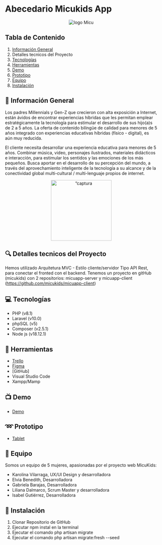 # Abecedario Micukids App
<p align="center"><img alt="logo Micu" src="https://user-images.githubusercontent.com/116796010/227530138-e7495657-2221-4971-9c2c-0784ad0814ab.png"></p>

## Tabla de Contenido

1. [Información General](#información-general)
2. Detalles tecnicos del Proyecto
3. [Tecnologías](#tecnologías)
4. [Herramientas](#herramientas)
5. [Demo](#demo)
6. [Prototipo](#prototipo)
7. [Equipo](#equipo)
8. [Instalación](#instalación)

## :page_facing_up: Información General

Los padres Millennials y Gen-Z que crecieron con alta exposición a Internet, están ávidos de encontrar experiencias híbridas que les permitan emplear estratégicamente la tecnología para estimular el desarrollo de sus hijo(a)s de 2 a 5 años. La oferta de contenido bilingüe de calidad para menores de 5 años integrado con experiencias educativas híbridas (físico - digital), es aún muy reducida.

El cliente necesita desarrollar una experiencia educativa para menores de 5 años. Combinar música, video, personajes ilustrados, materiales didácticos e interacción, para estimular los sentidos y las emociones de los más pequeños. Busca aportar en el desarrollo de su percepción del mundo, a través del aprovechamiento inteligente de la tecnología a su alcance y de la conectividad global multi-cultural / multi-lenguaje propios de internet.
<p align="center"><img width="200" alt=“captura home” src="https://user-images.githubusercontent.com/116796494/227921674-8ea4bb3e-74ba-4e69-acea-534b49feffbd.png"></p>

## :mag: Detalles tecnicos del Proyecto

Hemos utilizado Arquitetura MVC - Estilo cliente/servidor
Tipo API Rest, para conectar el fronted con el backend.
Tenemos un proyecto en gitHub (micukids) con 2 repositorios: micuapp-server y micuapp-client (https://github.com/micukids/micuapp-client)

## :computer: Tecnologías

* PHP (v8.1)
* Laravel (v10.0)
* phpSQL (v5)
* Composer (v2.5.1)
* Node js (v18.12.1) 

## :hammer: Herramientas

* [Trello](https://trello.com/b/0PCr9sIS/micukids)
* [Figma](https://www.figma.com/file/2Pv4uqNt5yERWkZO1Y2qsj/MicuKids?node-id=26-2&t=rA3yNeI7rYXOmzSG-0)
* [GitHub]
* Visual Studio Code
* Xampp/Mamp

## :tv: Demo

* [Demo]()

## :loop: Prototipo

* [Tablet]()

## :two_women_holding_hands: Equipo
Somos un equipo de 5 mujeres, apasionadas por el proyecto web MicuKids:

- Karolina Vilarraga, UX/UI Design y desarrolladora
- Elvia Benedith, Desarrolladora
- Gabriela Barajas, Desarrolladora
- Liliana Dalmarco, Scrum Master y desarrolladora
- Isabel Gutiérrez, Desarrolladora


## :link: Instalación
1. Clonar Repositorio de GitHub
2. Ejecutar npm instal en la terminal
3. Ejecutar el comando php artisan migrate
4. Ejecutar el comando php artisan migrate:fresh --seed 
